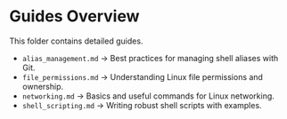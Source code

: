 # Guides Overview

This folder contains detailed guides.  

- `alias_management.md` → Best practices for managing shell aliases with Git.  
- `file_permissions.md` → Understanding Linux file permissions and ownership.  
- `networking.md` → Basics and useful commands for Linux networking.  
- `shell_scripting.md` → Writing robust shell scripts with examples.  
